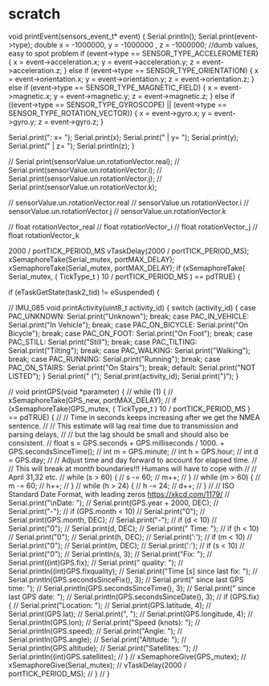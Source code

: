 # scratch
 void printEvent(sensors_event_t* event) {
  Serial.println();
  Serial.print(event->type);
  double x = -1000000, y = -1000000 , z = -1000000; //dumb values, easy to spot problem
  if (event->type == SENSOR_TYPE_ACCELEROMETER) {
    x = event->acceleration.x;
    y = event->acceleration.y;
    z = event->acceleration.z;
  }
  else if (event->type == SENSOR_TYPE_ORIENTATION) {
    x = event->orientation.x;
    y = event->orientation.y;
    z = event->orientation.z;
  }
  else if (event->type == SENSOR_TYPE_MAGNETIC_FIELD) {
    x = event->magnetic.x;
    y = event->magnetic.y;
    z = event->magnetic.z;
  }
  else if ((event->type == SENSOR_TYPE_GYROSCOPE) || (event->type == SENSOR_TYPE_ROTATION_VECTOR)) {
    x = event->gyro.x;
    y = event->gyro.y;
    z = event->gyro.z;
  }

  Serial.print(": x= ");
  Serial.print(x);
  Serial.print(" | y= ");
  Serial.print(y);
  Serial.print(" | z= ");
  Serial.println(z);
}


// Serial.print(sensorValue.un.rotationVector.real);
// Serial.print(sensorValue.un.rotationVector.i);
// Serial.print(sensorValue.un.rotationVector.j);
// Serial.print(sensorValue.un.rotationVector.k);

// sensorValue.un.rotationVector.real
// sensorValue.un.rotationVector.i
// sensorValue.un.rotationVector.j
// sensorValue.un.rotationVector.k

// float rotationVector_real
// float rotationVector_i
// float rotationVector_j
// float rotationVector_k


2000 / portTICK_PERIOD_MS
vTaskDelay(2000 / portTICK_PERIOD_MS);
xSemaphoreTake(Serial_mutex, portMAX_DELAY);
xSemaphoreTake(Serial_mutex, portMAX_DELAY);
if (xSemaphoreTake( Serial_mutex, ( TickType_t ) 10 / portTICK_PERIOD_MS ) == pdTRUE) {

if (eTaskGetState(task2_tid) != eSuspended) {


// IMU_085 
void printActivity(uint8_t activity_id)
{
  switch (activity_id)
  {
  case PAC_UNKNOWN:
    Serial.print("Unknown");
    break;
  case PAC_IN_VEHICLE:
    Serial.print("In Vehicle");
    break;
  case PAC_ON_BICYCLE:
    Serial.print("On Bicycle");
    break;
  case PAC_ON_FOOT:
    Serial.print("On Foot");
    break;
  case PAC_STILL:
    Serial.print("Still");
    break;
  case PAC_TILTING:
    Serial.print("Tilting");
    break;
  case PAC_WALKING:
    Serial.print("Walking");
    break;
  case PAC_RUNNING:
    Serial.print("Running");
    break;
  case PAC_ON_STAIRS:
    Serial.print("On Stairs");
    break;
  default:
    Serial.print("NOT LISTED");
  }
  Serial.print(" (");
  Serial.print(activity_id);
  Serial.print(")");
}

// void printGPS(void *parameter) {
//   while (1) {
//     xSemaphoreTake(GPS_new, portMAX_DELAY);
//     if (xSemaphoreTake(GPS_mutex, ( TickType_t ) 10 / portTICK_PERIOD_MS ) == pdTRUE) {
//       // Time in seconds keeps increasing after we get the NMEA sentence.
//       // This estimate will lag real time due to transmission and parsing delays,
//       // but the lag should be small and should also be consistent.
//       float s = GPS.seconds + GPS.milliseconds / 1000. + GPS.secondsSinceTime();
//       int m = GPS.minute;
//       int h = GPS.hour;
//       int d = GPS.day;
//       // Adjust time and day forward to account for elapsed time.
//       // This will break at month boundaries!!! Humans will have to cope with
//       // April 31,32 etc.
//       while (s > 60) {
//         s -= 60;
//         m++;
//       }
//       while (m > 60) {
//         m -= 60;
//         h++;
//       }
//       while (h > 24) {
//         h -= 24;
//         d++;
//       }
//     // ISO Standard Date Format, with leading zeros https://xkcd.com/1179/
//     Serial.print("\nDate: ");
//     Serial.print(GPS.year + 2000, DEC);
//     Serial.print("-");
//     if (GPS.month < 10)
//       Serial.print("0");
//     Serial.print(GPS.month, DEC);
//     Serial.print("-");
//     if (d < 10)
//       Serial.print("0");
//     Serial.print(d, DEC);
//     Serial.print("   Time: ");
//     if (h < 10)
//       Serial.print("0");
//     Serial.print(h, DEC);
//     Serial.print(':');
//     if (m < 10)
//       Serial.print("0");
//     Serial.print(m, DEC);
//     Serial.print(':');
//     if (s < 10)
//       Serial.print("0");
//     Serial.println(s, 3);
//     Serial.print("Fix: ");
//     Serial.print((int)GPS.fix);
//     Serial.print(" quality: ");
//     Serial.println((int)GPS.fixquality);
//     Serial.print("Time [s] since last fix: ");
//     Serial.println(GPS.secondsSinceFix(), 3);
//     Serial.print("    since last GPS time: ");
//     Serial.println(GPS.secondsSinceTime(), 3);
//     Serial.print("    since last GPS date: ");
//     Serial.println(GPS.secondsSinceDate(), 3);
//     if (GPS.fix) {
//       Serial.print("Location: ");
//       Serial.print(GPS.latitude, 4);
//       Serial.print(GPS.lat);
//       Serial.print(", ");
//       Serial.print(GPS.longitude, 4);
//       Serial.println(GPS.lon);
//       Serial.print("Speed (knots): ");
//       Serial.println(GPS.speed);
//       Serial.print("Angle: ");
//       Serial.println(GPS.angle);
//       Serial.print("Altitude: ");
//       Serial.println(GPS.altitude);
//       Serial.print("Satellites: ");
//       Serial.println((int)GPS.satellites);
//     }
//     xSemaphoreGive(GPS_mutex);
//     xSemaphoreGive(Serial_mutex);
//     vTaskDelay(2000 / portTICK_PERIOD_MS);
//   }
// }